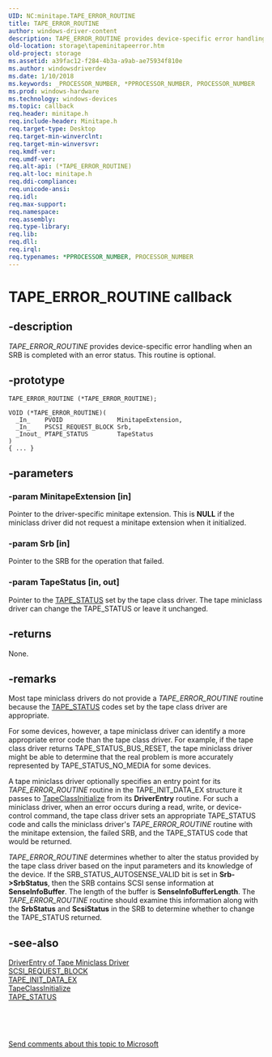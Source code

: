 ```yaml
---
UID: NC:minitape.TAPE_ERROR_ROUTINE
title: TAPE_ERROR_ROUTINE
author: windows-driver-content
description: TAPE_ERROR_ROUTINE provides device-specific error handling when an SRB is completed with an error status. This routine is optional.
old-location: storage\tapeminitapeerror.htm
old-project: storage
ms.assetid: a39fac12-f284-4b3a-a9ab-ae75934f810e
ms.author: windowsdriverdev
ms.date: 1/10/2018
ms.keywords: _PROCESSOR_NUMBER, *PPROCESSOR_NUMBER, PROCESSOR_NUMBER
ms.prod: windows-hardware
ms.technology: windows-devices
ms.topic: callback
req.header: minitape.h
req.include-header: Minitape.h
req.target-type: Desktop
req.target-min-winverclnt: 
req.target-min-winversvr: 
req.kmdf-ver: 
req.umdf-ver: 
req.alt-api: (*TAPE_ERROR_ROUTINE)
req.alt-loc: minitape.h
req.ddi-compliance: 
req.unicode-ansi: 
req.idl: 
req.max-support: 
req.namespace: 
req.assembly: 
req.type-library: 
req.lib: 
req.dll: 
req.irql: 
req.typenames: *PPROCESSOR_NUMBER, PROCESSOR_NUMBER
---
```


# TAPE_ERROR_ROUTINE callback



## -description
<i>TAPE_ERROR_ROUTINE</i> provides device-specific error handling when an SRB is completed with an error status. This routine is optional.



## -prototype

````
TAPE_ERROR_ROUTINE (*TAPE_ERROR_ROUTINE);

VOID (*TAPE_ERROR_ROUTINE)(
  _In_    PVOID               MinitapeExtension,
  _In_    PSCSI_REQUEST_BLOCK Srb,
  _Inout_ PTAPE_STATUS        TapeStatus
)
{ ... }
````


## -parameters

### -param MinitapeExtension [in]

Pointer to the driver-specific minitape extension. This is <b>NULL</b> if the miniclass driver did not request a minitape extension when it initialized.


### -param Srb [in]

Pointer to the SRB for the operation that failed.


### -param TapeStatus [in, out]

Pointer to the <a href="..\minitape\ne-minitape-_tape_status.md">TAPE_STATUS</a> set by the tape class driver. The tape miniclass driver can change the TAPE_STATUS or leave it unchanged.


## -returns
  None.


## -remarks
Most tape miniclass drivers do not provide a <i>TAPE_ERROR_ROUTINE</i> routine because the <a href="..\minitape\ne-minitape-_tape_status.md">TAPE_STATUS</a> codes set by the tape class driver are appropriate.

For some devices, however, a tape miniclass driver can identify a more appropriate error code than the tape class driver. For example, if the tape class driver returns TAPE_STATUS_BUS_RESET, the tape miniclass driver might be able to determine that the real problem is more accurately represented by TAPE_STATUS_NO_MEDIA for some devices.

A tape miniclass driver optionally specifies an entry point for its <i>TAPE_ERROR_ROUTINE</i> routine in the TAPE_INIT_DATA_EX structure it passes to <a href="..\minitape\nf-minitape-tapeclassinitialize.md">TapeClassInitialize</a> from its <b>DriverEntry</b> routine. For such a miniclass driver, when an error occurs during a read, write, or device-control command, the tape class driver sets an appropriate TAPE_STATUS code and calls the miniclass driver's <i>TAPE_ERROR_ROUTINE</i> routine with the minitape extension, the failed SRB, and the TAPE_STATUS code that would be returned.

<i>TAPE_ERROR_ROUTINE</i> determines whether to alter the status provided by the tape class driver based on the input parameters and its knowledge of the device. If the SRB_STATUS_AUTOSENSE_VALID bit is set in <b>Srb-&gt;SrbStatus</b>, then the SRB contains SCSI sense information at <b>SenseInfoBuffer</b>. The length of the buffer is <b>SenseInfoBufferLength</b>. The <i>TAPE_ERROR_ROUTINE</i> routine should examine this information along with the <b>SrbStatus</b> and <b>ScsiStatus</b> in the SRB to determine whether to change the TAPE_STATUS returned.


## -see-also
<dl>
<dt>
<a href="https://msdn.microsoft.com/library/windows/hardware/ff552656">DriverEntry of Tape Miniclass Driver</a>
</dt>
<dt>
<a href="https://msdn.microsoft.com/library/windows/hardware/ff565393">SCSI_REQUEST_BLOCK</a>
</dt>
<dt>
<a href="..\minitape\ns-minitape-_tape_init_data_ex.md">TAPE_INIT_DATA_EX</a>
</dt>
<dt>
<a href="..\minitape\nf-minitape-tapeclassinitialize.md">TapeClassInitialize</a>
</dt>
<dt>
<a href="..\minitape\ne-minitape-_tape_status.md">TAPE_STATUS</a>
</dt>
</dl>
 

 

<a href="mailto:wsddocfb@microsoft.com?subject=Documentation%20feedback [storage\storage]:%20TAPE_ERROR_ROUTINE routine%20 RELEASE:%20(1/10/2018)&amp;body=%0A%0APRIVACY STATEMENT%0A%0AWe use your feedback to improve the documentation. We don't use your email address for any other purpose, and we'll remove your email address from our system after the issue that you're reporting is fixed. While we're working to fix this issue, we might send you an email message to ask for more info. Later, we might also send you an email message to let you know that we've addressed your feedback.%0A%0AFor more info about Microsoft's privacy policy, see http://privacy.microsoft.com/en-us/default.aspx." title="Send comments about this topic to Microsoft">Send comments about this topic to Microsoft</a>


